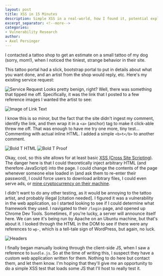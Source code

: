 ```yaml
---
layout: post
title: XSS in 15 Minutes
description: Simple XSS in a real-world, how I found it, potential exploit opportunities, and resolution.
excerpt_separator: <!--more-->
categories:
- Vulnerability Research
author:
- Axel Persinger
---
```


I contacted a tattoo shop to get an estimate on a small tattoo of my dog (sorry, mom!), when I noticed the tiniest, strange behavior in their site.
<!--more-->
This tattoo portal had a slick, bootstrap portal to put in details about what you want done, and an artist from the shop would reply, etc. Here's my existing service request:

 ![Service Request](https://i.imgur.com/0f0GEjz.png)
Looks pretty benign, right? Well, there was something that tipped me off. Specifically, it was the link that I posted to a few reference images I wanted the artist to see:

![Image of Link Text](https://i.imgur.com/TlFiYKw.png)

I know this is so minor, but the fact that the site didn't ingest my comment, identify the link, and then wrap it in a `<a>` (anchor) tag to make it click-able threw me off. That was enough to have me try one more, tiny test... Commenting with actual inline HTML. I added a simple `<b>t</b>` to another comment. 

![Bold T HTML](https://i.imgur.com/HAcfB6K.png)
![Bold T Proof](https://i.imgur.com/CHJ4VUP.png)

Okay, cool, so this site allows for at least basic [XSS (Cross Site Scripting)](https://owasp.org/www-community/attacks/xss/). The danger here is that I could theoretically inject arbitrary HTML (and therefore JavaScript) into the page. I could change the contents of the page whenever someone else loaded in (and ask them to re-enter their password), I could force users to download aribtrary files, I could even serve ads, or [mine cryptocurrency on their machine](https://github.com/rasinfosec/scripts/blob/master/miner.html).

I didn't want to do any other testing, as it would be annoying to the tattoo artist, and probably illegal [citation needed]. I figured it was a vulnerability in the web application, so I started looking to see if I could determine what framework they used. I navigated to their `/login` page, and opened up Chrome Dev Tools. Sometimes, if you're lucky, a server will announce itself here. We can see it's being run by Apache on an Ubuntu machine, but that's about it. I looked through the HTML in the DOM to see if there were any references to `wp-`, which is a tell-tale sign of WordPress, but again, no luck. 

![Headers](https://i.imgur.com/MXSpthB.png)

I finally began manually looking through the client-side JS, when I saw a reference to `bundle.js`. So at the time of writing this, I suspect they have a custom web application written for them. Nothing to do here but contact them, and let them know. I'm hoping that they'll give me an opportunity to do a simple XSS test that loads some JS that I'll host to really test it.
